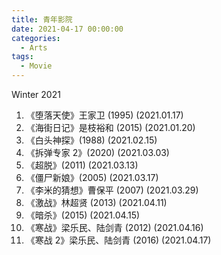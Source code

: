 ```yaml
---
title: 青年影院
date: 2021-04-17 00:00:00
categories:
  - Arts
tags:
  - Movie
---
```


Winter 2021

1. 《堕落天使》王家卫 (1995)
   (2021.01.17)
2. 《海街日记》是枝裕和 (2015)
   (2021.01.20)
3. 《白头神探》(1988)
   (2021.02.15)
4. 《拆弹专家 2》(2020)
   (2021.03.03)
5. 《超脱》(2011)
   (2021.03.13)
6. 《僵尸新娘》(2005)
   (2021.03.17)
7. 《李米的猜想》曹保平 (2007)
   (2021.03.29)
8. 《激战》林超贤 (2013)
   (2021.04.11)
9. 《暗杀》(2015)
   (2021.04.15)
10. 《寒战》梁乐民、陆剑青 (2012)
    (2021.04.16)
11. 《寒战 2》梁乐民、陆剑青 (2016)
    (2021.04.17)
